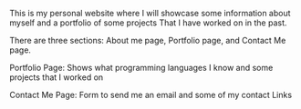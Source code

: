This is my personal website where I will showcase some information about myself and a portfolio of some projects That I have worked on in the past.

There are three sections: About me page, Portfolio page, and Contact Me page.

Portfolio Page: Shows what programming languages I know and some projects that I worked on

Contact Me Page: Form to send me an email and some of my contact Links
